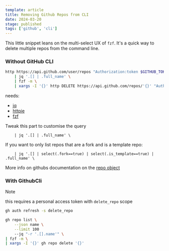 ```yaml
---
template: article
title: Removing Github Repos from CLI
date: 2024-03-20
stage: published
tags: ['github', 'cli']
---
```


This little snippet leans on the multi-select UX of `fzf`. It's a quick way to delete multiple repos from the command line.

### Without GitHub CLI

```sh
http https://api.github.com/user/repos "Authorization:token $GITHUB_TOKEN" per_page==100 type==owner \
    | jq '.[] | .full_name' \
    | fzf -m \
    | xargs -I '{}' http DELETE https://api.github.com/repos/'{}' "Authorization:token $GITHUB_TOKEN"
```

needs:

- [jq](https://jqlang.github.io/jq/)
- [httpie](https://httpie.io/)
- [fzf](https://github.com/junegunn/fzf)

Tweak this part to customise the query

```
    | jq '.[] | .full_name' \
```

If you want to only list repos that are a fork and is a template repo:

```
    | jq '.[] | select(.fork==true) | select(.is_template==true) | .full_name' \
```

More info on githubs documentation on the [repo object](https://docs.github.com/en/rest/repos/repos#list-repositories-for-the-authenticated-user)

### With GithubCli

> [!NOTE]
> this requires a personal access token with `delete_repo` scope
>
> ```sh
> gh auth refresh -s delete_repo
> ```

```sh
gh repo list \
    --json name \
    --limit 100
    --jq "-r '.[].name'" \
| fzf -m \
| xargs -I '{}' gh repo delete '{}'
```
